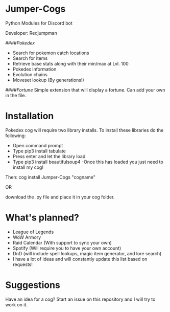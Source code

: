 # Jumper-Cogs
Python Modules for Discord bot

Developer: Redjumpman

####*Pokedex*
- Search for pokemon catch locations
- Search for items
- Retrieve base stats along with their min/max at Lvl. 100
- Pokedex information
- Evolution chains
- Moveset lookup (By generations!)

####*Fortune*
Simple extension that will display a fortune. Can add your own in the file.



# Installation
Pokedex cog will require two library installs. To install these libraries do the 
following:

- Open command prompt
- Type pip3 install tabulate
- Press enter and let the library load
- Type pip3 install beautifulsoup4
-Once this has loaded you just need to install my cog!

Then:
cog install Jumper-Cogs "cogname"

OR

download the .py file and place it in your cog folder.

# What's planned?

- League of Legends
- WoW Armory
- Raid Calendar (With support to sync your own)
- Spotify (Will require you to have your own account)
- DnD (will include spell lookups, magic item generator, and lore search)
- I have a lot of ideas and will constantly update this list based on requests!

# Suggestions
Have an idea for a cog? Start an issue on this repository and I will try to work on it.

